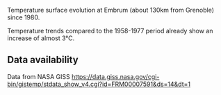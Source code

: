 Temperature surface evolution at Embrum (about 130km from Grenoble) since 1980.

Temperature trends compared to the 1958-1977 period already show an increase of almost 3°C.

## Data availability

Data from NASA GISS
https://data.giss.nasa.gov/cgi-bin/gistemp/stdata_show_v4.cgi?id=FRM00007591&ds=14&dt=1
